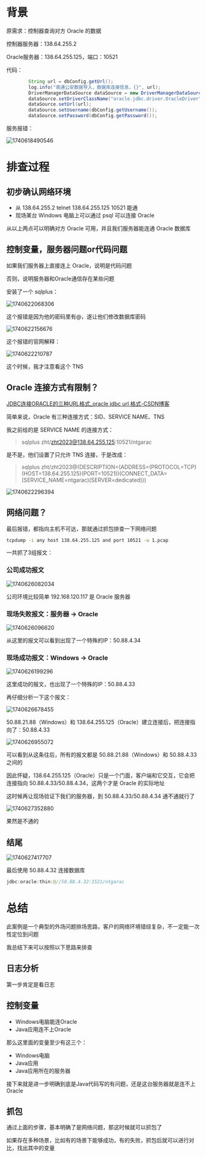 # 背景

原需求：控制器查询对方 Oracle 的数据

控制器服务器：138.64.255.2

Oracle服务器：138.64.255.125，端口：10521

代码：

```java
        String url = dbConfig.getUrl();
        log.info("南通公安数据导入，数据库连接信息，{}", url);
        DriverManagerDataSource dataSource = new DriverManagerDataSource();
        dataSource.setDriverClassName("oracle.jdbc.driver.OracleDriver");
        dataSource.setUrl(url);
        dataSource.setUsername(dbConfig.getUsername());
        dataSource.setPassword(dbConfig.getPassword());
```

服务报错：

![1740618490546](image/连不上Oracle数据库问题/1740618490546.png)

# 排查过程

## 初步确认网络环境

* 从 138.64.255.2 telnet 138.64.255.125 10521 能通
* 现场某台 Windows 电脑上可以通过 psql 可以连接 Oracle

从以上两点可以明确对方 Oracle 可用，并且我们服务器能连通 Oracle 数据库

## 控制变量，服务器问题or代码问题

如果我们服务器上直接连上 Oracle，说明是代码问题

否则，说明服务器和Oracle通信存在某些问题

安装了一个 sqlplus：

![1740622068306](image/连不上Oracle数据库问题/1740622068306.png)

这个报错是因为他的密码里有@，遂让他们修改数据库密码

![1740622156676](image/连不上Oracle数据库问题/1740622156676.png)

这个报错的官网解释：

![1740622210787](image/连不上Oracle数据库问题/1740622210787.png)

这个时候，我才注意看这个 TNS

## Oracle 连接方式有限制？

[JDBC连接ORACLE的三种URL格式_oracle jdbc url 格式-CSDN博客](https://blog.csdn.net/u012062455/article/details/52442838)

简单来说，Oracle 有三种连接方式：SID、SERVICE NAME、TNS

我之前给的是 SERVICE NAME 的连接方式：

> sqlplus zht/zht2023@138.64.255.125:10521/ntgarac

是不是，他们设置了只允许 TNS 连接，于是改成：

> sqlplus zht/zht2023@(DESCRIPTION=(ADDRESS=(PROTOCOL=TCP)(HOST=138.64.255.125)(PORT=10521))(CONNECT_DATA=(SERVICE_NAME=ntgarac)(SERVER=dedicated)))

![1740622296394](image/连不上Oracle数据库问题/1740622296394.png)

## 网络问题？

最后报错，都指向主机不可达，那就通过抓包排查一下网络问题

```bash
tcpdump -i any host 138.64.255.125 and port 10521 -w 1.pcap
```

一共抓了3组报文：

### 公司成功报文

![1740626082034](image/连不上Oracle数据库问题/1740626082034.png)

公司环境比较简单 192.168.120.117 是 Oracle 服务器

### 现场失败报文：服务器 -> Oracle

![1740626096620](image/连不上Oracle数据库问题/1740626096620.png)

从这里的报文可以看到出现了一个特殊的IP：50.88.4.34

### 现场成功报文：Windows -> Oracle

![1740626199296](image/连不上Oracle数据库问题/1740626199296.png)

这里成功的报文，也出现了一个特殊的IP：50.88.4.33

再仔细分析一下这个报文：

![1740626678455](image/连不上Oracle数据库问题/1740626678455.png)

50.88.21.88（Windows）和 138.64.255.125（Oracle）建立连接后，把连接指向了：50.88.4.33

![1740626955072](image/连不上Oracle数据库问题/1740626955072.png)

可以看到从这条往后，所有的报文都是 50.88.21.88（Windows）和 50.88.4.33 之间的

因此怀疑，138.64.255.125（Oracle）只是一个门面，客户端和它交互，它会把连接指向 50.88.4.33/50.88.4.34，这两个才是 Oracle 的实际地址

这时候再让现场验证下我们的服务器，到 50.88.4.33/50.88.4.34 通不通就行了

![1740627352880](image/连不上Oracle数据库问题/1740627352880.png)

果然是不通的

## 结尾

![1740627417707](image/连不上Oracle数据库问题/1740627417707.png)

最后使用 50.88.4.32 连接数据库

```java
jdbc:oracle:thin:@//50.88.4.32:1521/ntgarac
```

# 总结

此案例是一个典型的外场问题排场思路，客户的网络环境错综复杂，不一定能一次性定位到问题

我总结下来可以按照以下思路来排查

## 日志分析

第一步肯定是看日志

## 控制变量

* Windows电脑能连Oracle
* Java应用连不上Oracle

那么这里面的变量至少有这三个：

* Windows电脑
* Java应用
* Java应用所在的服务器

接下来就是进一步明确到底是Java代码写的有问题，还是这台服务器就是连不上Oracle

## 抓包

通过上面的步骤，基本明确了是网络问题，那这时候就可以抓包了

如果存在多种场景，比如有的场景下能够成功，有的失败，抓包后就可以进行对比，找出其中的变量
